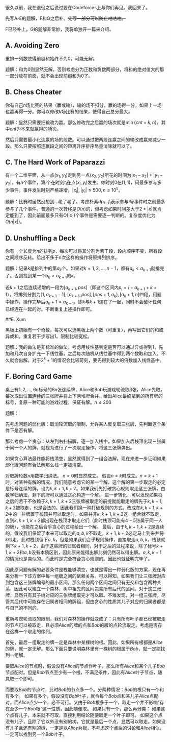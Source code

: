 很久以前，我在退役之后说过要在Codeforces上与你们再见。我回来了。

先写A-E的题解，F和G之后补。~~先写一部分可以防止咕咕咕。~~

F已经补上，G的题解非常妙，我将单独开一篇来介绍。

## A. Avoiding Zero

重排一列数使得前缀和始终不为$0$，可能无解。

题解：和为$0$则显然无解，否则考虑分为正数和负数两部分，将和的绝对值大的那一部分放在前面，就不会出现前缀和为$0$了。

## B. Chess Cheater

你有自己$n$场比赛的结果（赢或输），输的场不扣分，赢的场得一分，如果上一场也赢再得一分。你可以修改$k$场比赛的结果，使得自己总分最大。

题解：显然只需要把输改为赢。那么修改完之后赢的场次就是$\min\{cnt+k,n\}$，其中$cnt$为本来就赢得的场次。

然后只需要最小化连赢的场的段数。可以通过把两段连赢之间的输改成赢来减少一段。那么只要按照连赢段之间的距离升序排序尽量消除就可以了。

## C. The Hard Work of Paparazzi

有一个二维平面，从一点$(x_1,y_1)$走到另一点$(x_2,y_2)$所花的时间为$|x_1-x_2|+|y_1-y_2|$。有$n$个事件，第$i$个在时刻$t_i$在点$(x_i,y_i)$发生。你时刻$0$在$(1,1)$，问最多参与多少事件。事件发生时刻严格递增。$|x_i|,|y_i|\leq 500,n\leq 10^5$。

题解：比赛时居然没想到...老了老了。考虑朴素$dp$，$f_i$表示参与$i$号事件时之前最多参与了几个事件。普通的一次转移是$O(n)$的，但考虑如果时间差大于$2*|x|$就肯定能到了，因此前面最多只有$O(|x|)$个事件是需要逐一判断的。复杂度优化为$O(n|x|)$。

## D. Unshuffling a Deck

你有一个长度为$n$的排列$p$，每次可以将其分割为若干段，段内顺序不变，所有段之间顺序反转。给出不多于$n$次这样的操作将原排列排序。

题解：记录$k$是排列中的第$a_k$个。如果对$k=1,2,\dots,n-1$，都有$a_k<a_{k+1}$就排完了。否则找到某一个$a_k>a_{k+1}$的$k$。

设$k+1$之后连续递增的一段为$[a_{k+1},pos]$（即这个区间内$p_i=i-a_{k+1}+k+1$），将排列分割为$[1,a_{k+1}-1],[a_{k+1},pos],[pos+1,a_k],[a_k+1,n]$四段，用题中操作，操作完毕后$a_k+1=a_{k+1}$，即$k$与$k+1$连在了一起，同时不会破坏任何已经连在一起的对。不断重复上述操作即可。

##E. Xum

黑板上初始有一个奇数，每次可以选黑板上两个数（可重复），再写出它们的和或异或和，重复若干步写出$1$。限制比较宽松。

题解：我的做法是非标准的做法。考虑用线性基判定是否可以通过异或得到$1$，先加和几次自身扩充一下线性基，之后每次随机从线性基中得到两个数取和加入，不久就会出解。对于$2^k+1$的情况会比较苛刻，要先得到较大的倍数加入线性基中。

## F. Boring Card Game

桌上有$1,2,\dots,6n$标号的$6n$张连续牌，Alice和Bob玩游戏轮流取$3$张，Alice先取，每次取出位置连续的三张牌并将上下两堆牌合并。给出Alice最终拿到的所有牌的标号，复原一种可能的游戏过程，保证有解。$n\leq 200$

题解：

先考虑问题的弱化版：取消轮流取的限制，允许某人反复取三张牌，先判断这个条件下是否有解。

那么考虑一个贪心：从左到右扫描牌，逐一加入栈中，如果加入后栈顶出现三张属于同一个人的牌，就视为进行了一次取走操作，将这三张牌弹出。

如果贪心算法最终能将栈清空，显然就得到了一组合法解。现在来进一步证明如果弱化版问题有合法解那么栈一定被清空。

对取牌轮数$n$用数学归纳法。
$n=0$时显然成立。
假设$n=k$时成立。$n=k+1$时，对某种有解的情况，我们随意考虑它的某一个解，这个解的第一步取走的必定是标号连续的牌，设为$k,k+1,k+2$。如果我们先打破贪心规则取走这三张牌，由数学归纳法，剩下的牌可以通过贪心构造一个解。
进一步转化，可以发现如果将之后的若干不依赖于$k,k+1,k+2$三张牌被取走的前提就能取走的牌先于$k,k+1,k+2$被取走，也是合法的。因此我们换一种打破规则的方式，改成在$k,k+1,k+2$中的一些牌置于栈顶并可以取走时，如果并非$k,k+1,k+2$这一组合就不取走，直到$k,k+1,k+2$都出现在栈顶才取走它们（此时栈顶可能有$4-5$张属于同一人的牌），也能在之后合乎贪心的过程给出一个解。
最后，由于$k,k+1,k+2$是连续的，假设我们保留了本来可以取走的$a,b,k$不取走，$k+1,k+2$必定马上到来并将$k$带走，此时栈顶留下$a,b$，但是如果我们合乎规则操作，直接取走$a,b,k$，栈顶就剩下$k+1,k+2$，由于这些牌的归属者相同，对于之后的过程来说，除了标号$k+1,k+2$和$a,b$没有本质区别，因此原来能得出解此刻仍然可以得出解。$a,k,k+1$的情况也是类似的。而此时是完全符合贪心规则的。因此也就证明完毕了。

因此原问题有解的必要条件是栈能够清空，也就是得出一种弱化版的方案，现在再来分析一下该方案中每一组牌之间的依赖关系。可以得知，如果我们让三张牌对应到包含这三张牌编号的最小区间，那么任何两个区间之间只有无交和包含两种关系，因此可以建立一个森林，树中祖先的区间包含所有后代的区间。对于这三张牌，显然只有其子树对应的三张牌组取完才可以取。不难发现，对一组三张牌，尽管其后代中可能存在归属者相同的牌组，但由贪心的性质其儿子对应的归属者都是与自己的不同的。

重新考虑轮流取的限制，我们对森林的操作就变成了：只有所有叶子都已经被取走的节点可以被取走，且必须$Alice$的牌的点和$Bob$的牌的点轮流取走。考虑是否存在这样一个取走的序列。

首先，最后一组取走的牌一定是森林中某棵树的根。因此，如果所有根都是$Alice$的牌，就一定无解。那么下面只要说明森林里有一棵树的根属于$Bob$，就一定能找到一组解。

要取$Alice$的节点时，假设没有$Alice$的节点作叶子，那么所有$Alice$和某个儿子$Bob$节点配对。但是$Bob$节点至少有一个根，不满足条件，因此有$Alice$叶子节点，随意取一个即可。

而要取$Bob$的节点时，此时$Bob$的节点多一个。分两种情况：$Bob$的根只有一个和有多个。
如果有多个，假设没有$Bob$叶子，就令每个$Bob$点和某儿子$Alice$点配对，而$Alice$点少一个，必不可行。又由于$Bob$根多于一个，取走一个并不影响“存在至少一个$Bob$根”这一性质，因此随便取。
如果只有一个，那么再分类：
如果这个点有儿子，本来就不可取，直接利用结论随便取走一个叶子即可。
如果这个点没有儿子，且除了它以外没有别的树，它就是最后一个点，显然可以取走。如果没有儿子且还有别的树，一定是以$Alice$为根，不考虑这个点后的讨论和$Alice$相似，一定可以找到另一个$Bob$叶子。
